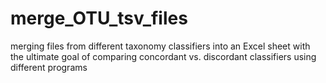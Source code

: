 # merge_OTU_tsv_files
merging files from different taxonomy classifiers into an Excel sheet with the ultimate goal of comparing concordant vs. discordant classifiers using different programs
